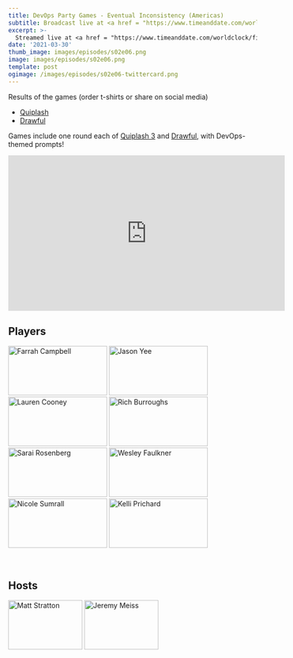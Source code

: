 ```yaml
---
title: DevOps Party Games - Eventual Inconsistency (Americas)
subtitle: Broadcast live at <a href = "https://www.timeanddate.com/worldclock/fixedtime.html?msg=DevOps+Party+Games+S02E06&iso=20210330T20&p1=64" target = "_blank">Tuesday 30 March 8PM US CT</a> 
excerpt: >-
  Streamed live at <a href = "https://www.timeanddate.com/worldclock/fixedtime.html?msg=DevOps+Party+Games+S02E06&iso=20210330T20&p1=64" target = "_blank">20:00 UTC-6</a><br> on Tuesday 30 March
date: '2021-03-30'
thumb_image: images/episodes/s02e06.png
image: images/episodes/s02e06.png
template: post
ogimage: /images/episodes/s02e06-twittercard.png
---
```

Results of the games (order t-shirts or share on social media)

- [Quiplash](https://games.jackbox.tv/artifact/quiplash3Game/38d568f4f3fd29db2a4dd920672b80f8/)
- [Drawful](https://games.jackbox.tv/artifact/DrawfulGame/4249c5d0d704ca4951dc681f84d6ad75/)

Games include one round each of [Quiplash 3](https://www.jackboxgames.com/quiplash-three/) and [Drawful](https://www.jackboxgames.com/drawful-two/), with DevOps-themed prompts!

<iframe width="560" height="315" src="https://www.youtube.com/embed/dlvFG-ikMP" frameborder="0" allow="accelerometer; autoplay; clipboard-write; encrypted-media; gyroscope; picture-in-picture" allowfullscreen></iframe>

## Players

<a href = "https://twitter.com/FarrahC32" class = "player-episode-page" target = "_blank"><img src = "/images/players/farrah-campbell.png" alt="Farrah Campbell" width="200" height="100" class = "player-episode-page"></a>
<a href = "https://twitter.com/gitbisect" class = "player-episode-page" target = "_blank"><img src = "/images/players/jason-yee.png" alt="Jason Yee" width="200" height="100" class = "player-episode-page"></a>
<a href = "https://twitter.com/lcooney" class = "player-episode-page" target = "_blank"><img src = "/images/players/lauren-cooney.png" alt="Lauren Cooney" width="200" height="100" class = "player-episode-page"></a>
<a href = "https://twitter.com/richburroughs" class = "player-episode-page" target = "_blank"><img src = "/images/players/rich-burroughs.png" alt="Rich Burroughs" width="200" height="100" class = "player-episode-page"></a>
<a href = "https://twitter.com/saraislet" class = "player-episode-page" target = "_blank"><img src = "/images/players/sarai-rosenberg.png" alt="Sarai Rosenberg" width="200" height="100" class = "player-episode-page"></a>
<a href = "https://twitter.com/wesley83" class = "player-episode-page" target = "_blank"><img src = "/images/players/wesley-faulkner.png" alt="Wesley Faulkner" width="200" height="100" class = "player-episode-page"></a>
<a href = "https://twitter.com/nsumrall05" class = "player-episode-page" target = "_blank"><img src = "/images/players/nicole-sumrall.png" alt="Nicole Sumrall" width="200" height="100" class = "player-episode-page"></a>
<a href = "https://twitter.com/allaboutkelli" class = "player-episode-page" target = "_blank"><img src = "/images/players/kelli-prichard.png" alt="Kelli Prichard" width="200" height="100" class = "player-episode-page"></a>

<br clear = "all">

## Hosts
<a href = "https://twitter.com/mattstratton" class = "player-episode-page"><img src = "/images/hosts/matty2.png" alt="Matt Stratton" width="150" height="100" class = "player-episode-page"></a>
<a href = "https://twitter.com/iamjerdog" class = "player-episode-page"><img src = "/images/hosts/jeremy-meiss.png" alt="Jeremy Meiss" width="150" height="100" class = "player-episode-page"></a>
